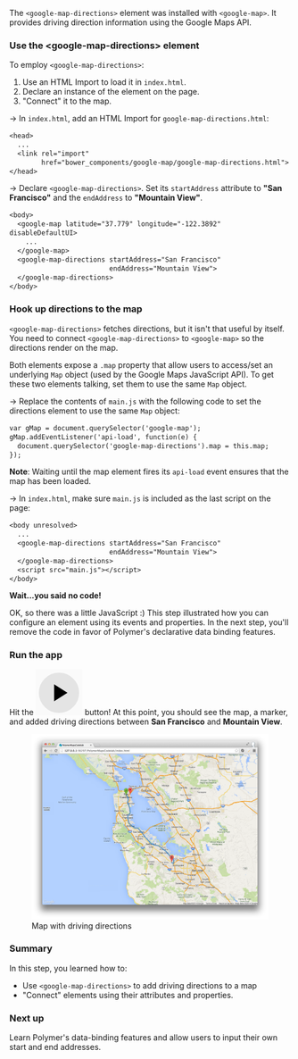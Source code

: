 <toc-element></toc-element>

The `<google-map-directions>` element was installed with `<google-map>`. It provides driving direction information using the Google Maps API.

### Use the &lt;google-map-directions> element

To employ `<google-map-directions>`:

1. Use an HTML Import to load it in `index.html`.
2. Declare an instance of the element on the page.
3. "Connect" it to the map.

&rarr; In `index.html`, add an HTML Import for `google-map-directions.html`:

    <head>
      ...
      <link rel="import"
            href="bower_components/google-map/google-map-directions.html">
    </head>

&rarr; Declare `<google-map-directions>`. Set its `startAddress` attribute to
**"San Francisco"** and the `endAddress` to **"Mountain View"**.

    <body>
      <google-map latitude="37.779" longitude="-122.3892" disableDefaultUI>
        ...
      </google-map>
      <google-map-directions startAddress="San Francisco"
                             endAddress="Mountain View">
      </google-map-directions>
    </body>

### Hook up directions to the map

`<google-map-directions>` fetches directions, but it isn't that useful by itself. You need to connect `<google-map-directions>` to `<google-map>` so the directions render on the map.

Both elements expose a `.map` property that allow users to access/set an underlying `Map` object (used by the Google Maps JavaScript API). To get these two elements talking, set them to use the same `Map` object.

&rarr; Replace the contents of `main.js` with the following code to set the directions element to use the same `Map` object:

    var gMap = document.querySelector('google-map');
    gMap.addEventListener('api-load', function(e) {
      document.querySelector('google-map-directions').map = this.map;
    });

**Note**: Waiting until the map element fires its `api-load` event ensures that
the map has been loaded.

&rarr; In `index.html`, make sure `main.js` is included as the last script on the page:

    <body unresolved>
      ...
      <google-map-directions startAddress="San Francisco"
                             endAddress="Mountain View">
      </google-map-directions>
      <script src="main.js"></script>
    </body>

<aside class="callout">
  <b>Wait...you said no code!</b>
  <p>OK, so there was a little JavaScript :) This step illustrated how you can configure an element using its events and properties. In the next step, you'll remove the code in favor of Polymer's declarative data binding features.</p>
</aside>

### Run the app

Hit the <img src="img/runbutton.png" class="icon"> button! At this point, you
should see the map, a marker, and added driving directions between **San
Francisco** and **Mountain View**.

<figure>
  <img src="img/s3-directionstab.png">
  <figcaption>Map with driving directions</figcaption>
</figure>

### Summary

In this step, you learned how to:

- Use `<google-map-directions>` to add driving directions to a map
- "Connect" elements using their attributes and properties.

### Next up

Learn Polymer's data-binding features and allow users to input their own start
and end addresses.
